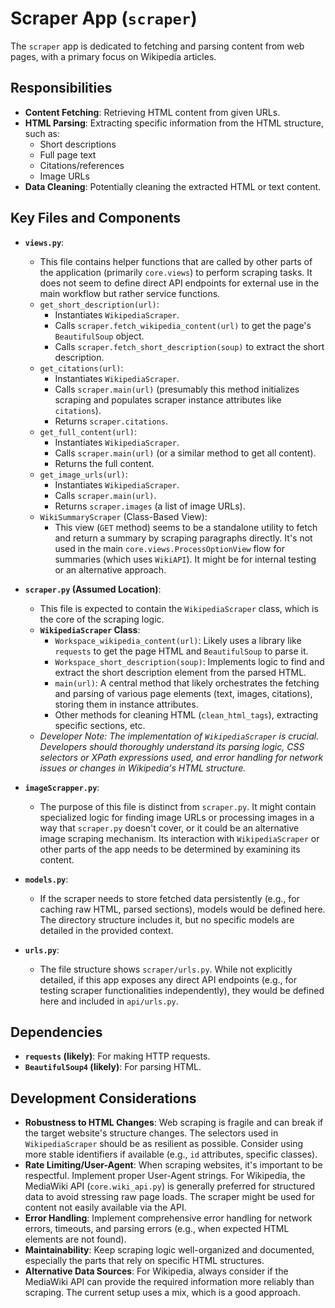 # Scraper App (`scraper`)

The `scraper` app is dedicated to fetching and parsing content from web pages, with a primary focus on Wikipedia articles.

## Responsibilities

* **Content Fetching**: Retrieving HTML content from given URLs.
* **HTML Parsing**: Extracting specific information from the HTML structure, such as:
    * Short descriptions
    * Full page text
    * Citations/references
    * Image URLs
* **Data Cleaning**: Potentially cleaning the extracted HTML or text content.

## Key Files and Components

* **`views.py`**:
    * This file contains helper functions that are called by other parts of the application (primarily `core.views`) to perform scraping tasks. It does not seem to define direct API endpoints for external use in the main workflow but rather service functions.
    * `get_short_description(url)`:
        * Instantiates `WikipediaScraper`.
        * Calls `scraper.fetch_wikipedia_content(url)` to get the page's `BeautifulSoup` object.
        * Calls `scraper.fetch_short_description(soup)` to extract the short description.
    * `get_citations(url)`:
        * Instantiates `WikipediaScraper`.
        * Calls `scraper.main(url)` (presumably this method initializes scraping and populates scraper instance attributes like `citations`).
        * Returns `scraper.citations`.
    * `get_full_content(url)`:
        * Instantiates `WikipediaScraper`.
        * Calls `scraper.main(url)` (or a similar method to get all content).
        * Returns the full content.
    * `get_image_urls(url)`:
        * Instantiates `WikipediaScraper`.
        * Calls `scraper.main(url)`.
        * Returns `scraper.images` (a list of image URLs).
    * `WikiSummaryScraper` (Class-Based View):
        * This view (`GET` method) seems to be a standalone utility to fetch and return a summary by scraping paragraphs directly. It's not used in the main `core.views.ProcessOptionView` flow for summaries (which uses `WikiAPI`). It might be for internal testing or an alternative approach.

* **`scraper.py` (Assumed Location)**:
    * This file is expected to contain the `WikipediaScraper` class, which is the core of the scraping logic.
    * **`WikipediaScraper` Class**:
        * `Workspace_wikipedia_content(url)`: Likely uses a library like `requests` to get the page HTML and `BeautifulSoup` to parse it.
        * `Workspace_short_description(soup)`: Implements logic to find and extract the short description element from the parsed HTML.
        * `main(url)`: A central method that likely orchestrates the fetching and parsing of various page elements (text, images, citations), storing them in instance attributes.
        * Other methods for cleaning HTML (`clean_html_tags`), extracting specific sections, etc.
    * *Developer Note: The implementation of `WikipediaScraper` is crucial. Developers should thoroughly understand its parsing logic, CSS selectors or XPath expressions used, and error handling for network issues or changes in Wikipedia's HTML structure.*

* **`imageScrapper.py`**:
    * The purpose of this file is distinct from `scraper.py`. It might contain specialized logic for finding image URLs or processing images in a way that `scraper.py` doesn't cover, or it could be an alternative image scraping mechanism. Its interaction with `WikipediaScraper` or other parts of the app needs to be determined by examining its content.

* **`models.py`**:
    * If the scraper needs to store fetched data persistently (e.g., for caching raw HTML, parsed sections), models would be defined here. The directory structure includes it, but no specific models are detailed in the provided context.

* **`urls.py`**:
    * The file structure shows `scraper/urls.py`. While not explicitly detailed, if this app exposes any direct API endpoints (e.g., for testing scraper functionalities independently), they would be defined here and included in `api/urls.py`.

## Dependencies

* **`requests` (likely)**: For making HTTP requests.
* **`BeautifulSoup4` (likely)**: For parsing HTML.

## Development Considerations

* **Robustness to HTML Changes**: Web scraping is fragile and can break if the target website's structure changes. The selectors used in `WikipediaScraper` should be as resilient as possible. Consider using more stable identifiers if available (e.g., `id` attributes, specific classes).
* **Rate Limiting/User-Agent**: When scraping websites, it's important to be respectful. Implement proper User-Agent strings. For Wikipedia, the MediaWiki API (`core.wiki_api.py`) is generally preferred for structured data to avoid stressing raw page loads. The scraper might be used for content not easily available via the API.
* **Error Handling**: Implement comprehensive error handling for network errors, timeouts, and parsing errors (e.g., when expected HTML elements are not found).
* **Maintainability**: Keep scraping logic well-organized and documented, especially the parts that rely on specific HTML structures.
* **Alternative Data Sources**: For Wikipedia, always consider if the MediaWiki API can provide the required information more reliably than scraping. The current setup uses a mix, which is a good approach.